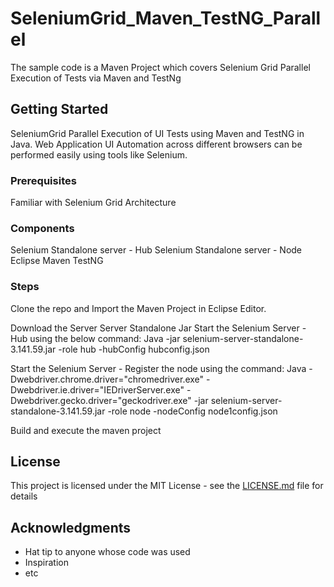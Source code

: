 # SeleniumGrid_Maven_TestNG_Parallel

The sample code is a Maven Project which covers Selenium Grid Parallel Execution of Tests via Maven and TestNg

## Getting Started

SeleniumGrid Parallel Execution of UI Tests using Maven and TestNG in Java. 
Web Application UI Automation across different browsers can be performed easily using tools like Selenium.

### Prerequisites

Familiar with Selenium Grid Architecture


### Components

Selenium Standalone server - Hub 
Selenium Standalone server - Node 
Eclipse 
Maven 
TestNG


### Steps

Clone the repo and Import the Maven Project in Eclipse Editor.

Download the Server Server Standalone Jar Start the Selenium Server - Hub using the below command: 
	Java -jar selenium-server-standalone-3.141.59.jar -role hub -hubConfig hubconfig.json 

Start the Selenium Server - Register the node using the command: 
	Java -Dwebdriver.chrome.driver="chromedriver.exe" -Dwebdriver.ie.driver="IEDriverServer.exe" - Dwebdriver.gecko.driver="geckodriver.exe" -jar selenium-server-standalone-3.141.59.jar -role node -nodeConfig node1config.json 

Build and execute the maven project


## License

This project is licensed under the MIT License - see the [LICENSE.md](LICENSE.md) file for details

## Acknowledgments

* Hat tip to anyone whose code was used
* Inspiration
* etc
